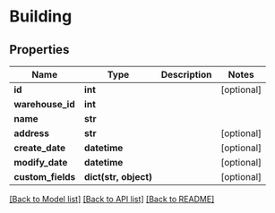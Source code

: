 # Building

## Properties
Name | Type | Description | Notes
------------ | ------------- | ------------- | -------------
**id** | **int** |  | [optional] 
**warehouse_id** | **int** |  | 
**name** | **str** |  | 
**address** | **str** |  | [optional] 
**create_date** | **datetime** |  | [optional] 
**modify_date** | **datetime** |  | [optional] 
**custom_fields** | **dict(str, object)** |  | [optional] 

[[Back to Model list]](../README.md#documentation-for-models) [[Back to API list]](../README.md#documentation-for-api-endpoints) [[Back to README]](../README.md)


